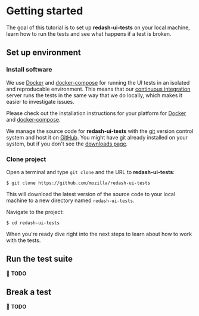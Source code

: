 # Getting started

The goal of this tutorial is to set up **redash-ui-tests** on your local
machine, learn how to run the tests and see what happens if a test is broken.

## Set up environment

### Install software

We use [Docker][docker] and [docker-compose][docker-compose] for running the
UI tests in an isolated and reproducable environment. This means that our
[continuous integration][ci] server runs the tests in the same way that we do
locally, which makes it easier to investigate issues.

Please check out the installation instructions for your platform for
[Docker][docker-install] and [docker-compose][docker-compose-install].

We manage the source code for **redash-ui-tests** with the [git][git] version
control system and host it on [GitHub][github]. You might have git already
installed on your system, but if you don't see the [downloads
page][git-downloads].

### Clone project

Open a terminal and type ``git clone`` and the URL to **redash-ui-tests**:

```text
$ git clone https://github.com/mozilla/redash-ui-tests
```

This will download the latest version of the source code to your local
machine to a new directory named ``redash-ui-tests``.

Navigate to the project:

```text
$ cd redash-ui-tests
```

When you're ready dive right into the next steps to learn about how to work
with the tests.

## Run the test suite

🚧 **TODO**

## Break a test

🚧 **TODO**

[ci]: https://circleci.com/gh/mozilla/redash-ui-tests/
[docker-compose-install]: https://docs.docker.com/compose/install/
[docker-compose]: https://docs.docker.com/compose/
[docker-install]: https://docs.docker.com/install/
[docker]: https://docs.docker.com/
[git-downloads]: https://git-scm.com/downloads
[git]: https://git-scm.com/
[github]: https://github.com/
